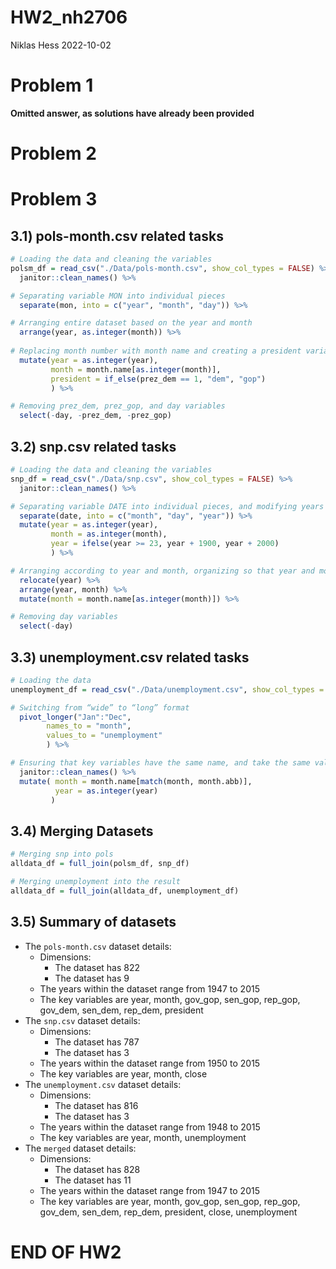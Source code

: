 HW2_nh2706
================
Niklas Hess
2022-10-02

# Problem 1

**Omitted answer, as solutions have already been provided**

# Problem 2

# Problem 3

## 3.1) pols-month.csv related tasks

``` r
# Loading the data and cleaning the variables
polsm_df = read_csv("./Data/pols-month.csv", show_col_types = FALSE) %>%
  janitor::clean_names() %>%

# Separating variable MON into individual pieces
  separate(mon, into = c("year", "month", "day")) %>%

# Arranging entire dataset based on the year and month
  arrange(year, as.integer(month)) %>%
  
# Replacing month number with month name and creating a president variable taking values gop and dem
  mutate(year = as.integer(year),
         month = month.name[as.integer(month)],
         president = if_else(prez_dem == 1, "dem", "gop")
         ) %>%

# Removing prez_dem, prez_gop, and day variables
  select(-day, -prez_dem, -prez_gop)
```

## 3.2) snp.csv related tasks

``` r
# Loading the data and cleaning the variables
snp_df = read_csv("./Data/snp.csv", show_col_types = FALSE) %>%
  janitor::clean_names() %>%

# Separating variable DATE into individual pieces, and modifying years to show long version
  separate(date, into = c("month", "day", "year")) %>%
  mutate(year = as.integer(year),
         month = as.integer(month),
         year = ifelse(year >= 23, year + 1900, year + 2000)
         ) %>%

# Arranging according to year and month, organizing so that year and month are the leading columns, and converting month to long-format
  relocate(year) %>%
  arrange(year, month) %>%
  mutate(month = month.name[as.integer(month)]) %>%

# Removing day variables
  select(-day)
```

## 3.3) unemployment.csv related tasks

``` r
# Loading the data
unemployment_df = read_csv("./Data/unemployment.csv", show_col_types = FALSE) %>%

# Switching from “wide” to “long” format
  pivot_longer("Jan":"Dec",
        names_to = "month",
        values_to = "unemployment"
        ) %>%

# Ensuring that key variables have the same name, and take the same values
  janitor::clean_names() %>%
  mutate( month = month.name[match(month, month.abb)],
          year = as.integer(year)
         )
```

## 3.4) Merging Datasets

``` r
# Merging snp into pols
alldata_df = full_join(polsm_df, snp_df)

# Merging unemployment into the result
alldata_df = full_join(alldata_df, unemployment_df)
```

## 3.5) Summary of datasets

-   The `pols-month.csv` dataset details:
    -   Dimensions:
        -   The dataset has 822
        -   The dataset has 9
    -   The years within the dataset range from 1947 to 2015
    -   The key variables are year, month, gov_gop, sen_gop, rep_gop,
        gov_dem, sen_dem, rep_dem, president
-   The `snp.csv` dataset details:
    -   Dimensions:
        -   The dataset has 787
        -   The dataset has 3
    -   The years within the dataset range from 1950 to 2015
    -   The key variables are year, month, close
-   The `unemployment.csv` dataset details:
    -   Dimensions:
        -   The dataset has 816
        -   The dataset has 3
    -   The years within the dataset range from 1948 to 2015
    -   The key variables are year, month, unemployment
-   The `merged` dataset details:
    -   Dimensions:
        -   The dataset has 828
        -   The dataset has 11
    -   The years within the dataset range from 1947 to 2015
    -   The key variables are year, month, gov_gop, sen_gop, rep_gop,
        gov_dem, sen_dem, rep_dem, president, close, unemployment

# END OF HW2
